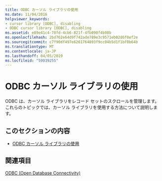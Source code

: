 ```yaml
---
title: ODBC カーソル ライブラリの使用
ms.date: 11/04/2016
helpviewer_keywords:
- cursor library [ODBC], disabling
- ODBC cursor library [ODBC], disabling
ms.assetid: e89e41c4-78fd-4cb6-821f-4fb090f4b08b
ms.openlocfilehash: 2bd762e64d9f742ade789e3c9571eb02d6f0ef2e
ms.sourcegitcommit: c7f90df497e6261764893f9cc04b5d1f1bf0b64b
ms.translationtype: MT
ms.contentlocale: ja-JP
ms.lasthandoff: 04/05/2019
ms.locfileid: "59039255"
---
```

# <a name="use-the-odbc-cursor-library"></a>ODBC カーソル ライブラリの使用

ODBC は、カーソル ライブラリをレコード セットのスクロールを管理します。 これらのトピックでは、カーソル ライブラリを使用する方法について説明します。

## <a name="in-this-section"></a>このセクションの内容

- [ODBC カーソル ライブラリの使用](../../data/odbc/odbc-the-odbc-cursor-library.md)

## <a name="see-also"></a>関連項目

[ODBC (Open Database Connectivity)](../../data/odbc/open-database-connectivity-odbc.md)